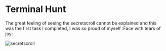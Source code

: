 # Terminal Hunt

The great feeling of seeing the secretscroll cannot be explained and this was the first task I completed, I was so proud of myself :Face with tears of joy:

![secretscroll](https://user-images.githubusercontent.com/116453081/207647904-89972204-76f9-4a8d-8ebc-1f72b44572f5.png)
